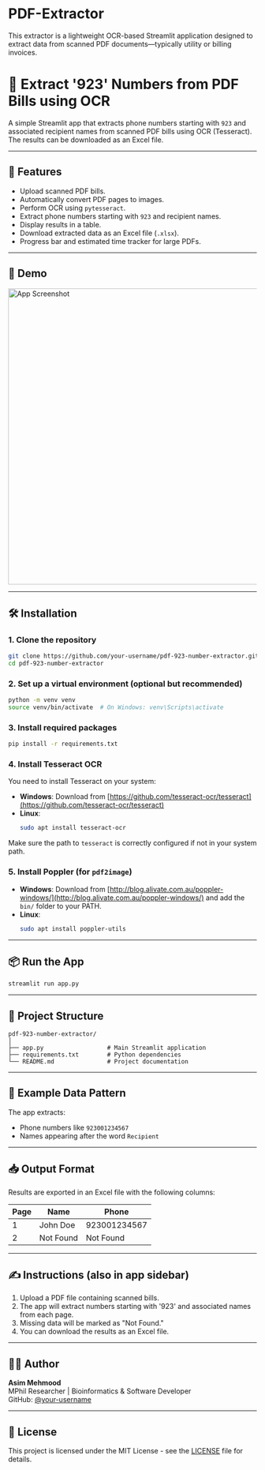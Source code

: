# PDF-Extractor
This extractor is a lightweight OCR-based Streamlit application designed to extract data from scanned PDF documents—typically utility or billing invoices. 

# 📄 Extract '923' Numbers from PDF Bills using OCR

A simple Streamlit app that extracts phone numbers starting with `923` and associated recipient names from scanned PDF bills using OCR (Tesseract). The results can be downloaded as an Excel file.

---

## 🧰 Features

- Upload scanned PDF bills.
- Automatically convert PDF pages to images.
- Perform OCR using `pytesseract`.
- Extract phone numbers starting with `923` and recipient names.
- Display results in a table.
- Download extracted data as an Excel file (`.xlsx`).
- Progress bar and estimated time tracker for large PDFs.

---

## 🚀 Demo

<img src="https://user-images.githubusercontent.com/your-username/demo-image.png" alt="App Screenshot" width="600">

---

## 🛠️ Installation

### 1. Clone the repository
```bash
git clone https://github.com/your-username/pdf-923-number-extractor.git
cd pdf-923-number-extractor
```

### 2. Set up a virtual environment (optional but recommended)
```bash
python -m venv venv
source venv/bin/activate  # On Windows: venv\Scripts\activate
```

### 3. Install required packages
```bash
pip install -r requirements.txt
```

### 4. Install Tesseract OCR

You need to install Tesseract on your system:

- **Windows**: Download from [https://github.com/tesseract-ocr/tesseract](https://github.com/tesseract-ocr/tesseract)
- **Linux**:  
  ```bash
  sudo apt install tesseract-ocr
  ```

Make sure the path to `tesseract` is correctly configured if not in your system path.

### 5. Install Poppler (for `pdf2image`)

- **Windows**: Download from [http://blog.alivate.com.au/poppler-windows/](http://blog.alivate.com.au/poppler-windows/) and add the `bin/` folder to your PATH.
- **Linux**:  
  ```bash
  sudo apt install poppler-utils
  ```

---

## 📦 Run the App

```bash
streamlit run app.py
```

---

## 📂 Project Structure

```
pdf-923-number-extractor/
│
├── app.py                  # Main Streamlit application
├── requirements.txt        # Python dependencies
└── README.md               # Project documentation
```

---

## 🧪 Example Data Pattern

The app extracts:

- Phone numbers like `923001234567`
- Names appearing after the word `Recipient`

---

## 📥 Output Format

Results are exported in an Excel file with the following columns:

| Page | Name      | Phone         |
|------|-----------|---------------|
| 1    | John Doe  | 923001234567  |
| 2    | Not Found | Not Found     |

---

## ✍️ Instructions (also in app sidebar)

1. Upload a PDF file containing scanned bills.
2. The app will extract numbers starting with '923' and associated names from each page.
3. Missing data will be marked as "Not Found."
4. You can download the results as an Excel file.

---

## 🧑‍💻 Author

**Asim Mehmood**  
MPhil Researcher | Bioinformatics & Software Developer  
GitHub: [@your-username](https://github.com/your-username)

---

## 📃 License

This project is licensed under the MIT License - see the [LICENSE](LICENSE) file for details.
